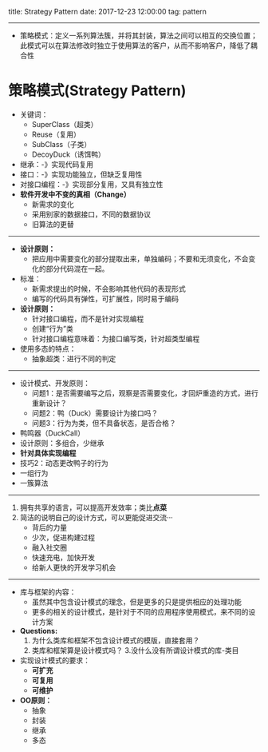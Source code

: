 title: Strategy Pattern
date: 2017-12-23 12:00:00
tag: pattern

---

* 策略模式：定义一系列算法簇，并将其封装，算法之间可以相互的交换位置；此模式可以在算法修改时独立于使用算法的客户，从而不影响客户，降低了耦合性

<!--more-->

# 策略模式(Strategy Pattern) #

* 关键词：
	 * SuperClass（超类）
	 * Reuse（复用）
	 * SubClass（子类）
	 * DecoyDuck（诱饵鸭）
* 继承：-》实现代码复用
* 接口：-》实现功能独立，但缺乏复用性
* 对接口编程：-》实现部分复用，又具有独立性
* **软件开发中不变的真相（Change）**
	* 新需求的变化
	* 采用别家的数据接口，不同的数据协议
	* 旧算法的更替

---
	
* **设计原则：**
	* 把应用中需要变化的部分提取出来，单独编码；不要和无须变化，不会变化的部分代码混在一起。
* 标准：
	* 新需求提出的时候，不会影响其他代码的表现形式
	* 编写的代码具有弹性，可扩展性，同时易于编码
* **设计原则：**
	* 针对接口编程，而不是针对实现编程
	* 创建“行为”类
	* 针对接口编程意味着：为接口编写类，针对超类型编程
* 使用多态的特点：
	* 抽象超类：进行不同的判定

---

* 设计模式、开发原则：
	* 问题1：是否需要编写之后，观察是否需要变化，才回炉重造的方式，进行重新设计？
	* 问题2：鸭（Duck）需要设计为接口吗？
	* 问题3：行为为类，但不具备状态，是否合格？
* 鸭鸣器（DuckCall）
* 设计原则：多组合，少继承
* **针对具体实现编程**
* 技巧2：动态更改鸭子的行为
* 一组行为
* 一簇算法

---

1. 拥有共享的语言，可以提高开发效率；类比**点菜**
2. 简洁的说明自己的设计方式，可以更能促进交流···
	* 背后的力量
	* 少次，促进构建过程
	* 融入社交圈
	* 快速充电，加快开发
	* 给新人更快的开发学习机会

---

* 库与框架的内容：
	* 虽然其中包含设计模式的理念，但是更多的只是提供相应的处理功能
	* 更多的相关的设计模式，是针对于不同的应用程序使用模式，来不同的设计方案
* **Questions:**
	1. 为什么类库和框架不包含设计模式的模版，直接套用？
	2. 类库和框架算是设计模式吗？
	3.没什么没有所谓设计模式的库-类目
* 实现设计模式的要求：
	* **可扩充**
	* **可复用**
	* **可维护**
* **OO原则：**
	* 抽象
	* 封装
	* 继承
	* 多态